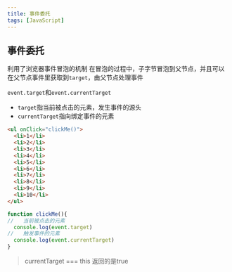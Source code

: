 ```yaml
---
title: 事件委托
tags: [JavaScript]
---
```


## 事件委托

利用了浏览器事件冒泡的机制
在冒泡的过程中，子字节冒泡到父节点，并且可以在父节点事件里获取到`target`，由父节点处理事件

`event.target`和`event.currentTarget`

- `target`指当前被点击的元素，发生事件的源头
- `currentTarget`指向绑定事件的元素

```html
<ul onClick="clickMe()">
  <li>1</li>
  <li>2</li>
  <li>3</li>
  <li>4</li>
  <li>5</li>
  <li>6</li>
  <li>7</li>
  <li>8</li>
  <li>9</li>
  <li>10</li>
</ul>
```
```js
function clickMe(){
//   当前被点击的元素
  console.log(event.target)
//   触发事件的元素
  console.log(event.currentTarget)
}
```


> currentTarget === this 返回的是true